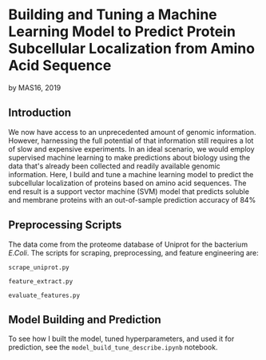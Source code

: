 # Building and Tuning a Machine Learning Model to Predict Protein Subcellular Localization from Amino Acid Sequence
by MAS16, 2019

## Introduction
We now have access to an unprecedented amount of genomic information. However, harnessing the full potential of that information still requires a lot of slow and expensive experiments. In an ideal scenario, we would employ supervised machine learning to make predictions about biology using the data that's already been collected and readily available genomic information. Here, I build and tune a machine learning model to predict the subcellular localization of proteins based on amino acid sequences. The end result is a support vector machine (SVM) model that predicts soluble and membrane proteins with an out-of-sample prediction accuracy of 84%

## Preprocessing Scripts
The data come from the proteome database of Uniprot for the bacterium *E.Coli*. The scripts for scraping, preprocessing, and feature engineering are:

```scrape_uniprot.py```  

```feature_extract.py```  

```evaluate_features.py```  

## Model Building and Prediction
To see how I built the model, tuned hyperparameters, and used it for prediction, see the ```model_build_tune_describe.ipynb``` notebook.
